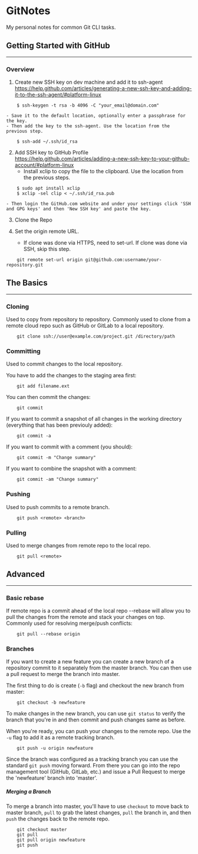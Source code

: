 # GitNotes

My personal notes for common Git CLI tasks. 

## Getting Started with GitHub
---

### Overview
1. Create new SSH key on dev machine and add it to ssh-agent  
https://help.github.com/articles/generating-a-new-ssh-key-and-adding-it-to-the-ssh-agent/#platform-linux  
```
	$ ssh-keygen -t rsa -b 4096 -C "your_email@domain.com"
```
	- Save it to the default location, optionally enter a passphrase for the key.
	- Then add the key to the ssh-agent. Use the location from the previous step.
```
	$ ssh-add ~/.ssh/id_rsa
```

2. Add SSH key to GitHub Profile  
https://help.github.com/articles/adding-a-new-ssh-key-to-your-github-account/#platform-linux  
	- Install xclip to copy the file to the clipboard. Use the location from the previous steps.
```
	$ sudo apt install xclip
	$ xclip -sel clip < ~/.ssh/id_rsa.pub
```
	- Then login the GitHub.com website and under your settings click 'SSH and GPG keys' and then 'New SSH key' and paste the key.

3. Clone the Repo  

4. Set the origin remote URL.
	- If clone was done via HTTPS, need to set-url. If clone was done via SSH, skip this step.
```
	git remote set-url origin git@github.com:username/your-repository.git
```

## The Basics
---

### Cloning
Used to copy from repository to repository. Commonly used to clone from a remote cloud repo such as GitHub or GitLab to a local repository.
```
	git clone ssh://user@example.com/project.git /directory/path
```	
### Committing
Used to commit changes to the local repository.

You have to add the changes to the staging area first:
```
	git add filename.ext
```	
You can then commit the changes:
```
	git commit
```	
If you want to commit a snapshot of all changes in the working directory (everything that has been previouly added):
```
	git commit -a
```	
If you want to commit with a comment (you should):
```
	git commit -m "Change summary"
```	
If you want to combine the snapshot with a comment:
```
	git commit -am "Change summary"
```	
### Pushing
Used to push commits to a remote branch.
```
	git push <remote> <branch>
```	
### Pulling
Used to merge changes from remote repo to the local repo.
```
	git pull <remote>
```
## Advanced
---

### Basic rebase
If remote repo is a commit ahead of the local repo --rebase will allow you to pull the changes from the remote and stack your changes on top. Commonly used for resolving merge/push conflicts:
```
	git pull --rebase origin
```	
### Branches
If you want to create a new feature you can create a new branch of a repository commit to it separately from the master branch. You can then use a pull request to merge the branch into master.

The first thing to do is create (`-b` flag) and checkout the new branch from master:
```
	git checkout -b newfeature
```	
To make changes in the new branch, you can use `git status` to verify the branch that you're in and then commit and push changes same as before.

When you're ready, you can push your changes to the remote repo. Use the `-u` flag to add it as a remote tracking branch.
```
	git push -u origin newfeature
```	
Since the branch was configured as a tracking branch you can use the standard `git push` moving forward. From there you can go into the repo management tool (GitHub, GitLab, etc.) and issue a Pull Request to merge the 'newfeature' branch into 'master'.

##### Merging a Branch
To merge a branch into master, you'll have to use `checkout` to move back to master branch, `pull` to grab the latest changes, `pull` the branch in, and then `push` the changes back to the remote repo.
```
	git checkout master
	git pull
	git pull origin newfeature
	git push
```	
